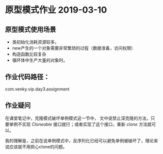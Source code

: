 # 原型模式作业 2019-03-10

## 原型模式使用场景
- 类初始化消耗资源较多。
- new产生的一个对象需要非常繁琐的过程（数据准备，访问权限）
- 构造函数比较复杂
- 循环体中生产大量的对象时。

## 作业代码路径：
com.venky.vip.day3.assignment

## 作业疑问

在课堂笔记中，克隆模式破坏单例模式这一节中，
文中说禁止深克隆的方法，只要单例不实现 *Cloneable* 接口就行；或者实现了这个接口，重新 *clone* 方法就可以。

我的理解是，之前在说单例模式中，反序列化已经可以避免单例被破坏了，理论来说应该就不用担心clone的问题。 